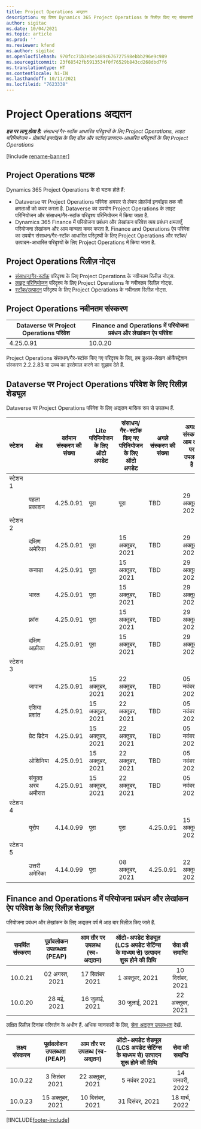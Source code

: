 ```yaml
---
title: Project Operations अद्यतन
description: यह विषय Dynamics 365 Project Operations के रिलीज़ किए गए संस्करणों के बारे में जानकारी प्रदान करता है.
author: sigitac
ms.date: 10/04/2021
ms.topic: article
ms.prod: ''
ms.reviewer: kfend
ms.author: sigitac
ms.openlocfilehash: 970fcc71b3ebe1489c676727598ebbb296e9c989
ms.sourcegitcommit: 23f68542fb5913534f0f76529b843cd268dbd7f6
ms.translationtype: HT
ms.contentlocale: hi-IN
ms.lasthandoff: 10/11/2021
ms.locfileid: "7623338"
---
```

# <a name="project-operations-updates"></a>Project Operations अद्यतन

_**इस पर लागू होता है:** संसाधन/गैर-स्टॉक आधारित परिदृश्यों के लिए Project Operations, लाइट परिनियोजन - प्रोफ़ॉर्मा इनवॉइस के लिए डील और स्टॉक/उत्पादन-आधारित परिदृश्यों के लिए Project Operations_

[!include [rename-banner](~/includes/cc-data-platform-banner.md)]

## <a name="project-operations-components"></a>Project Operations घटक

Dynamics 365 Project Operations के दो घटक होते हैं:

- Dataverse पर Project Operations परिवेश अवसर से लेकर प्रोफ़ॉर्मा इनवॉइस तक की क्षमताओं को कवर करता है. Dataverse का उपयोग Project Operations के लाइट परिनियोजन और संसाधन/गैर-स्टॉक परिदृश्य परिनियोजन में किया जाता है.
- Dynamics 365 Finance में परियोजना प्रबंधन और लेखांकन परिवेश व्यय प्रबंधन क्षमताएँ, परियोजना लेखांकन और आय मान्यता कवर करता है. Finance and Operations ऐप परिवेश का उपयोग संसाधन/गैर-स्टॉक आधारित परिदृश्यों के लिए Project Operations और स्टॉक/उत्पादन-आधारित परिदृश्यों के लिए Project Operations में किया जाता है.

## <a name="project-operations-release-notes"></a>Project Operations रिलीज़ नोट्स
- [संसाधन/गैर-स्टॉक](whats-new-oct-2021-resource-based.md) परिदृश्य के लिए Project Operations के नवीनतम रिलीज़ नोट्स.
- [लाइट परिनियोजन](../pro/whats-new/whats-new-oct-2021-lite.md) परिदृश्य के लिए Project Operations के नवीनतम रिलीज़ नोट्स.
- [स्टॉक/उत्पादन](../prod-pma/whats-new/whats-new-jul-2021-stocked.md) परिदृश्य के लिए Project Operations के नवीनतम रिलीज़ नोट्स.

## <a name="project-operations-latest-version"></a>Project Operations नवीनतम संस्करण

| Dataverse पर Project Operations परिवेश | Finance and Operations में परियोजना प्रबंधन और लेखांकन ऐप परिवेश | 
| --- | --- |
| 4.25.0.91 | 10.0.20 |

Project Operations संसाधन/गैर-स्टॉक किए गए परिदृश्य के लिए, हम डुअल-लेखन ऑर्केस्ट्रेशन संस्करण 2.2.2.83 या उच्च का इस्तेमाल करने का सुझाव देते हैं.

## <a name="release-schedule-for-project-operations-on-dataverse-environment"></a>Dataverse पर Project Operations परिवेश के लिए रिलीज़ शेड्यूल

Dataverse पर Project Operations परिवेश के लिए अद्यतन मासिक रूप से उपलब्ध हैं. 

| स्टेशन | क्षेत्र | वर्तमान संस्करण की संख्या | Lite परिनियोजन के लिए ऑटो अपडेट | संसाधन/गैर-स्टॉक किए गए परिनियोजन के लिए ऑटो अपडेट | अगले संस्करण की संख्या | अगला संस्करण आम तौर पर उपलब्ध है |
|-----------|-----------------------|-----------------|--------------------|---------------------|---------------------|---------------------|
| स्टेशन 1 |   &nbsp;              |    &nbsp;       | &nbsp;             |      &nbsp;         |      &nbsp;         |      &nbsp;         |
|   &nbsp;  | पहला प्रकाशन         |  4.25.0.91      | पूरा           | पूरा            | TBD                 | 29 अक्तूबर, 2021    |
| स्टेशन 2 |   &nbsp;              |    &nbsp;       | &nbsp;             |      &nbsp;         |      &nbsp;         |      &nbsp;         |
|   &nbsp;  | दक्षिण अमेरिका         |  4.25.0.91      | पूरा           | 15 अक्तूबर, 2021    | TBD                 | 29 अक्तूबर, 2021    |
|   &nbsp;  | कनाडा                |  4.25.0.91      | पूरा           | 15 अक्तूबर, 2021    | TBD                 | 29 अक्तूबर, 2021    |
|   &nbsp;  | भारत                 |  4.25.0.91      | पूरा           | 15 अक्तूबर, 2021    | TBD                 | 29 अक्तूबर, 2021    |
|   &nbsp;  | फ़्रांस                |  4.25.0.91      | पूरा           | 15 अक्तूबर, 2021    | TBD                 | 29 अक्तूबर, 2021    |
|   &nbsp;  | दक्षिण अफ़्रीका          |  4.25.0.91      | पूरा           | 15 अक्तूबर, 2021    | TBD                 | 29 अक्तूबर, 2021    |
| स्टेशन 3 |      &nbsp;           |     &nbsp;      |     &nbsp;         |      &nbsp;         |      &nbsp;         |      &nbsp;         |
|   &nbsp;  | जापान                 |  4.25.0.91      | 15 अक्तूबर, 2021   | 22 अक्तूबर, 2021    | TBD                 | 05 नवंबर 2021   |
|   &nbsp;  | एशिया प्रशांत          |  4.25.0.91      | 15 अक्तूबर, 2021   | 22 अक्तूबर, 2021    | TBD                 | 05 नवंबर 2021   |
|   &nbsp;  | ग्रेट ब्रिटेन         |  4.25.0.91      | 15 अक्तूबर, 2021   | 22 अक्तूबर, 2021    | TBD                 | 05 नवंबर 2021   |
|   &nbsp;  | ओशिनिया               |  4.25.0.91      | 15 अक्तूबर, 2021   | 22 अक्तूबर, 2021    | TBD                 | 05 नवंबर 2021   |
|   &nbsp;  | संयुक्त अरब अमीरात  |  4.25.0.91      | 15 अक्तूबर, 2021   | 22 अक्तूबर, 2021    | TBD                 | 05 नवंबर 2021   |
| स्टेशन 4 |     &nbsp;            |     &nbsp;      |     &nbsp;         |      &nbsp;         |      &nbsp;         |      &nbsp;         |
|   &nbsp;  | यूरोप                |  4.14.0.99      | पूरा           | पूरा            | 4.25.0.91           | 15 अक्तूबर, 2021    |
| स्टेशन 5 |     &nbsp;            |     &nbsp;      |     &nbsp;         |      &nbsp;         |      &nbsp;         |      &nbsp;         |
|   &nbsp;  | उत्तरी अमेरिका         |  4.14.0.99      | पूरा           | 08 अक्तूबर, 2021    | 4.25.0.91           | 22 अक्तूबर, 2021    |


## <a name="release-schedule-for-project-management-and-accounting-in-the-finance-and-operations-apps-environment"></a>Finance and Operations में परियोजना प्रबंधन और लेखांकन ऐप परिवेश के लिए रिलीज़ शेड्यूल

परियोजना प्रबंधन और लेखांकन के लिए अद्यतन वर्ष में आठ बार रिलीज़ किए जाते हैं.

|समर्थित संस्करण| पूर्वावलोकन उपलब्धता (PEAP) | आम तौर पर उपलब्ध (स्व-अद्यतन) | ऑटो-अपडेट शेड्यूल (LCS अपडेट सेटिंग्स के माध्यम से) उत्पादन शुरू होने की तिथि |   सेवा की समाप्ति   |
|:---------------:|:---------------------------:|:---------------------------------:|:--------------------------------------------------------------------:|:------------------:|
|    10.0.21      |         02 अगस्त, 2021     |           17 सितंबर 2021      |                             1 अक्तूबर, 2021                          |  10 दिसंबर, 2021 |
|    10.0.20      |         28 मई, 2021        |           16 जुलाई, 2021           |                             30 जुलाई, 2021                            |  22 अक्तूबर, 2021  |

लक्षित रिलीज़ दिनांक परिवर्तन के अधीन हैं. अधिक जानकारी के लिए, [सेवा अद्यतन उपलब्धता](/dynamics365/fin-ops-core/fin-ops/get-started/public-preview-releases?toc=%2fdynamics365%2ffinance%2ftoc.json) देखें.

|लक्ष्य संस्करण | पूर्वावलोकन उपलब्धता (PEAP) | आम तौर पर उपलब्ध (स्व-अद्यतन) | ऑटो-अपडेट शेड्यूल (LCS अपडेट सेटिंग्स के माध्यम से) उत्पादन शुरू होने की तिथि |   सेवा की समाप्ति   |
|:---------------:|:---------------------------:|:---------------------------------:|:--------------------------------------------------------------------:|:------------------:|
|     10.0.22     |      3 सितंबर 2021      |          22 अक्तूबर, 2021         |                           5 नवंबर 2021                           |  14 जनवरी, 2022  |
|     10.0.23     |      15 अक्तूबर, 2021       |        10 दिसंबर, 2021          |                          31 दिसंबर, 2021                           | 18 मार्च, 2022     |

[!INCLUDE[footer-include](../includes/footer-banner.md)]
